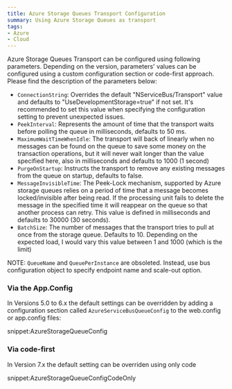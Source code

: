 ```yaml
---
title: Azure Storage Queues Transport Configuration
summary: Using Azure Storage Queues as transport
tags:
- Azure
- Cloud
---
```


Azure Storage Queues Transport can be configured using following parameters. Depending on the version, parameters' values can  be configured using a custom configuration section or code-first approach. Please find the description of the parameters below:

 * `ConnectionString`: Overrides the default "NServiceBus/Transport" value and defaults to "UseDevelopmentStorage=true" if not set. It's recommended to set this value when specifying the configuration setting to prevent unexpected issues.
 * `PeekInterval`: Represents the amount of time that the transport waits before polling the queue in milliseconds, defaults to 50 ms.
 * `MaximumWaitTimeWhenIdle`: The transport will back of linearly when no messages can be found on the queue to save some money on the transaction operations, but it will never wait longer than the value specified here, also in milliseconds and defaults to 1000 (1 second)
 * `PurgeOnStartup`: Instructs the transport to remove any existing messages from the queue on startup, defaults to false.
 * `MessageInvisibleTime`: The Peek-Lock mechanism, supported by Azure storage queues relies on a period of time that a message becomes locked/invisible after being read. If the processing unit fails to delete the message in the specified time it will reappear on the queue so that another process can retry. This value is defined in milliseconds and defaults to 30000 (30 seconds).
 * `BatchSize`: The number of messages that the transport tries to pull at once from the storage queue. Defaults to 10. Depending on the expected load, I would vary this value between 1 and 1000 (which is the limit)

NOTE: `QueueName` and `QueuePerInstance` are obsoleted. Instead, use bus configuration object to specify endpoint name and scale-out option.

### Via the App.Config

In Versions 5.0 to 6.x the default settings can be overridden by adding a configuration section called `AzureServiceBusQueueConfig` to the web.config or app.config files:

snippet:AzureStorageQueueConfig

### Via code-first

In Version 7.x the default setting can be overriden using only code

snippet:AzureStorageQueueConfigCodeOnly